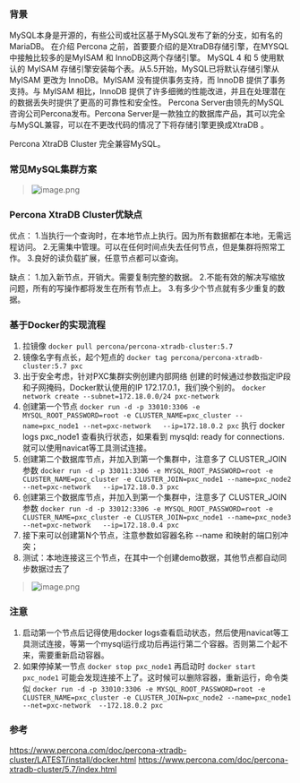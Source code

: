 ### 背景
MySQL本身是开源的，有些公司或社区基于MySQL发布了新的分支，如有名的MariaDB。
在介绍 Percona 之前，首要要介绍的是XtraDB存储引擎，在MYSQL中接触比较多的是MyISAM 和 InnoDB这两个存储引擎。
MySQL 4 和 5 使用默认的 MyISAM 存储引擎安装每个表。从5.5开始，MySQL已将默认存储引擎从 MyISAM 更改为 InnoDB。MyISAM 没有提供事务支持，而 InnoDB 提供了事务支持。与 MyISAM 相比，InnoDB 提供了许多细微的性能改进，并且在处理潜在的数据丢失时提供了更高的可靠性和安全性。
Percona Server由领先的MySQL咨询公司Percona发布。Percona Server是一款独立的数据库产品，其可以完全与MySQL兼容，可以在不更改代码的情况了下将存储引擎更换成XtraDB 。

Percona XtraDB Cluster 完全兼容MySQL。

### 常见MySQL集群方案

> ![image.png](https://hexo-blog.pek3b.qingstor.com/upload_images/71414-b3a31222b9e4f607.png?imageMogr2/auto-orient/strip%7CimageView2/2/w/1240)

### Percona XtraDB Cluster优缺点
优点：
1.当执行一个查询时，在本地节点上执行。因为所有数据都在本地，无需远程访问。
2.无需集中管理。可以在任何时间点失去任何节点，但是集群将照常工作。
3.良好的读负载扩展，任意节点都可以查询。

缺点：
1.加入新节点，开销大。需要复制完整的数据。
2.不能有效的解决写缩放问题，所有的写操作都将发生在所有节点上。
3.有多少个节点就有多少重复的数据。

### 基于Docker的实现流程
1. 拉镜像 `docker pull percona/percona-xtradb-cluster:5.7`
2. 镜像名字有点长，起个短点的
`docker tag percona/percona-xtradb-cluster:5.7 pxc`
3. 出于安全考虑，针对PXC集群实例创建内部网络
创建的时候通过参数指定IP段和子网掩码，Docker默认使用的IP 172.17.0.1，我们换个别的。
`docker network create --subnet=172.18.0.0/24 pxc-network`
4. 创建第一个节点
`docker run -d -p 33010:3306 -e MYSQL_ROOT_PASSWORD=root -e CLUSTER_NAME=pxc_cluster --name=pxc_node1 --net=pxc-network   --ip=172.18.0.2 pxc`
执行 docker logs pxc_node1 
查看执行状态，如果看到 mysqld: ready for connections.
就可以使用navicat等工具测试连接。
5. 创建第二个数据库节点，并加入到第一个集群中，注意多了 CLUSTER_JOIN 参数
`docker run -d -p 33011:3306 -e MYSQL_ROOT_PASSWORD=root -e CLUSTER_NAME=pxc_cluster -e CLUSTER_JOIN=pxc_node1 --name=pxc_node2 --net=pxc-network   --ip=172.18.0.3 pxc`
6. 创建第三个数据库节点，并加入到第一个集群中，注意多了 CLUSTER_JOIN 参数
`docker run -d -p 33012:3306 -e MYSQL_ROOT_PASSWORD=root -e CLUSTER_NAME=pxc_cluster -e CLUSTER_JOIN=pxc_node1 --name=pxc_node3 --net=pxc-network   --ip=172.18.0.4 pxc`
7. 接下来可以创建第N个节点，注意参数如容器名称 --name 和映射的端口别冲突；
8. 测试：本地连接这三个节点，在其中一个创建demo数据，其他节点都自动同步数据过去了
> ![image.png](https://hexo-blog.pek3b.qingstor.com/upload_images/71414-a15a5fd679269219.png?imageMogr2/auto-orient/strip%7CimageView2/2/w/1240)

### 注意
1. 启动第一个节点后记得使用docker logs查看启动状态，然后使用navicat等工具测试连接，等第一个mysql运行成功后再运行第二个容器。否则第二个起不来，需要重新启动容器。
2. 如果停掉某一节点 `docker stop pxc_node1` 再启动时 `docker start pxc_node1` 可能会发现连接不上了。这时候可以删除容器，重新运行，命令类似 `docker run -d -p 33010:3306 -e MYSQL_ROOT_PASSWORD=root -e CLUSTER_NAME=pxc_cluster -e CLUSTER_JOIN=pxc_node2 --name=pxc_node1 --net=pxc-network  --172.18.0.2 pxc`

### 参考
https://www.percona.com/doc/percona-xtradb-cluster/LATEST/install/docker.html
https://www.percona.com/doc/percona-xtradb-cluster/5.7/index.html
